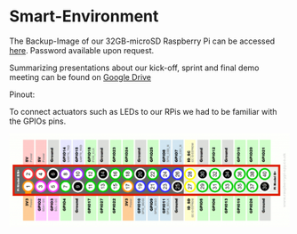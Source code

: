 # Smart-Environment

The Backup-Image of our 32GB-microSD Raspberry Pi can be accessed [here](https://syncandshare.lrz.de/getlink/fiwgxS6iyv6p68UEvT4sHEg/PiSDCardBackup.dmg.zip). Password available upon request.

Summarizing presentations about our kick-off, sprint and final demo meeting can be found on [Google Drive](https://drive.google.com/drive/folders/1RWxR8SE-929bHdC6CXpxWIwu3TBD98dn?usp=sharing)


Pinout:

To connect actuators such as LEDs to our RPis we had to be familiar with the GPIOs pins.

![alt text](Pinout.png "Logo Title Text 1")


